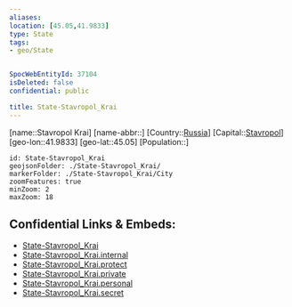 ```yaml
---
aliases: 
location: [45.05,41.9833]
type: State
tags:
- geo/State


SpocWebEntityId: 37104
isDeleted: false
confidential: public

title: State-Stavropol_Krai
---
```

[name::Stavropol Krai]
[name-abbr::]
[Country::[Russia](geo/Continent/Europe/Russia.md)]
[Capital::[Stavropol](geo/Continent/Europe/Russia/City/Stavropol.md)]
[geo-lon::41.9833]
[geo-lat::45.05]
[Population::]



```leaflet
id: State-Stavropol_Krai
geojsonFolder: ./State-Stavropol_Krai/
markerFolder: ./State-Stavropol_Krai/City
zoomFeatures: true 
minZoom: 2 
maxZoom: 18
```


## Confidential Links & Embeds: 
- [State-Stavropol_Krai](../../../../../../_public/geo/Continent/Europe/Russia/State/State-Stavropol_Krai.md) 
- [State-Stavropol_Krai.internal](../../../../../../_internal/geo/Continent/Europe/Russia/State/State-Stavropol_Krai.internal.md) 
- [State-Stavropol_Krai.protect](../../../../../../_protect/geo/Continent/Europe/Russia/State/State-Stavropol_Krai.protect.md) 
- [State-Stavropol_Krai.private](../../../../../../_private/geo/Continent/Europe/Russia/State/State-Stavropol_Krai.private.md) 
- [State-Stavropol_Krai.personal](../../../../../../_personal/geo/Continent/Europe/Russia/State/State-Stavropol_Krai.personal.md) 
- [State-Stavropol_Krai.secret](../../../../../../_secret/geo/Continent/Europe/Russia/State/State-Stavropol_Krai.secret.md) 
